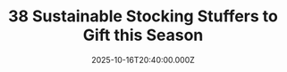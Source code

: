 ---
title: "38 Sustainable Stocking Stuffers to Gift this Season"
date: 2025-10-16T20:40:00.000Z
category: Human Kindness
externalLink: "https://www.goodgoodgood.co/articles/sustainable-stocking-stuffers"
image: ""
excerpt: "The biggest culprit of excessive gifting during the holidays? Stocking stuffers. We've got the guide to help you reduce waste and give high-quality gifts this season.…"
---